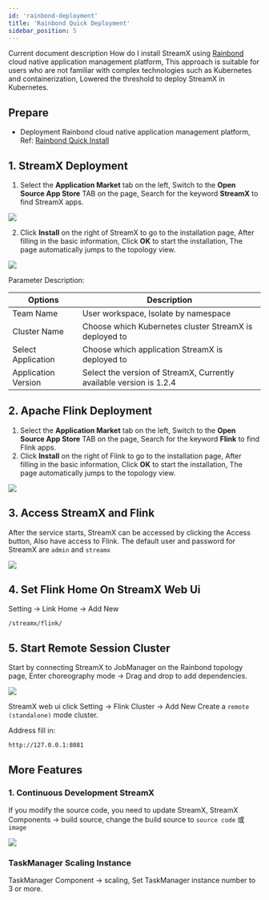 ```yaml
---
id: 'rainbond-deployment'
title: 'Rainbond Quick Deployment'
sidebar_position: 5
---
```


Current document description How do I install StreamX using [Rainbond](https://www.rainbond.com/docs/) cloud native application management platform, This approach is suitable for users who are not familiar with complex technologies such as Kubernetes and containerization, Lowered the threshold to deploy StreamX in Kubernetes.

## Prepare

* Deployment Rainbond cloud native application management platform, Ref: [Rainbond Quick Install](https://www.rainbond.com/docs/quick-start/quick-install)

## 1. StreamX Deployment

1. Select the **Application Market** tab on the left, Switch to the **Open Source App Store** TAB on the page, Search for the keyword **StreamX** to find StreamX apps.

![](https://static.goodrain.com/wechat/streamx/1.png)



2. Click **Install** on the right of StreamX to go to the installation page, After filling in the basic information, Click **OK** to start the installation, The page automatically jumps to the topology view.

![](https://static.goodrain.com/wechat/streamx/2.png)

Parameter Description:

| Options   | Description                                                 |
| -------- | ------------------------------------------------------------ |
| Team Name | User workspace, Isolate by namespace                           |
| Cluster Name | Choose which Kubernetes cluster StreamX is deployed to                         |
| Select Application | Choose which application StreamX is deployed to |
| Application Version | Select the version of StreamX, Currently available version is 1.2.4                    |



## 2. Apache Flink Deployment

1. Select the **Application Market** tab on the left, Switch to the **Open Source App Store** TAB on the page, Search for the keyword **Flink** to find Flink apps.
2. Click **Install** on the right of Flink to go to the installation page, After filling in the basic information, Click **OK** to start the installation, The page automatically jumps to the topology view.

![](https://static.goodrain.com/wechat/streamx/3.png)



## 3. Access StreamX and Flink

After the service starts, StreamX can be accessed by clicking the Access button, Also have access to Flink. The default user and password for StreamX are `admin` and `streamx`

![](https://static.goodrain.com/wechat/streamx/4.png)

## 4. Set Flink Home On StreamX Web Ui

Setting -> Link Home -> Add New

```
/streamx/flink/
```

## 5. Start Remote Session Cluster

Start by connecting StreamX to JobManager on the Rainbond topology page, Enter choreography mode -> Drag and drop to add dependencies.

![](https://static.goodrain.com/wechat/streamx/5.png)

StreamX web ui click Setting -> Flink Cluster -> Add New Create a `remote (standalone)` mode cluster.

Address fill in:

```
http://127.0.0.1:8081
```

## More Features

### 1. Continuous Development StreamX

If you modify the source code, you need to update StreamX, StreamX Components -> build source, change the build source to `source code` 或 `image` 

![](https://static.goodrain.com/wechat/streamx/6.png)



### TaskManager Scaling Instance

TaskManager Component -> scaling, Set TaskManager instance number to 3 or more.

